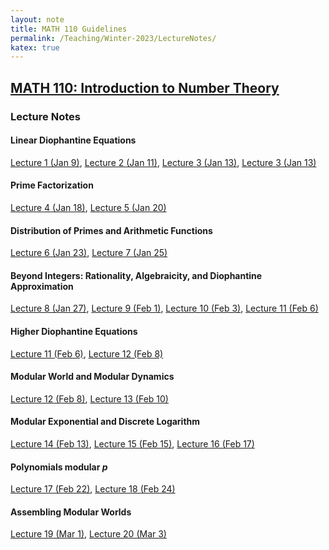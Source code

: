 ```yaml
---
layout: note
title: MATH 110 Guidelines
permalink: /Teaching/Winter-2023/LectureNotes/
katex: true
---
```


## [MATH 110: Introduction to Number Theory](../)<!-- omit from toc --> 

### Lecture Notes
#### Linear Diophantine Equations
[Lecture 1 (Jan 9)](https://github.com/GauSyu/MathTeachingMaterials/raw/main/Winter%202023%20MATH%20110%20UCSC/Lecture%20Notes/Lecture%201%20(Jan%209).pdf), 
[Lecture 2 (Jan 11)](https://github.com/GauSyu/MathTeachingMaterials/raw/main/Winter%202023%20MATH%20110%20UCSC/Lecture%20Notes/Lecture%202%20(Jan%2011).pdf), 
[Lecture 3 (Jan 13)](https://github.com/GauSyu/MathTeachingMaterials/raw/main/Winter%202023%20MATH%20110%20UCSC/Lecture%20Notes/Lecture%203%20(Jan%2013).pdf), 
[Lecture 3 (Jan 13)](https://github.com/GauSyu/MathTeachingMaterials/raw/main/Winter%202023%20MATH%20110%20UCSC/Lecture%20Notes/Lecture%203%20(Jan%2013).pdf)

#### Prime Factorization
[Lecture 4 (Jan 18)](https://github.com/GauSyu/MathTeachingMaterials/raw/main/Winter%202023%20MATH%20110%20UCSC/Lecture%20Notes/Lecture%204%20(Jan%2018).pdf), 
[Lecture 5 (Jan 20)](https://github.com/GauSyu/MathTeachingMaterials/raw/main/Winter%202023%20MATH%20110%20UCSC/Lecture%20Notes/Lecture%205%20(Jan%2020).pdf)

#### Distribution of Primes and Arithmetic Functions
[Lecture 6 (Jan 23)](https://github.com/GauSyu/MathTeachingMaterials/raw/main/Winter%202023%20MATH%20110%20UCSC/Lecture%20Notes/Lecture%206%20(Jan%2023).pdf), 
[Lecture 7 (Jan 25)](https://github.com/GauSyu/MathTeachingMaterials/raw/main/Winter%202023%20MATH%20110%20UCSC/Lecture%20Notes/Lecture%207%20(Jan%2025).pdf)

#### Beyond Integers: Rationality, Algebraicity, and Diophantine Approximation
[Lecture 8 (Jan 27)](https://github.com/GauSyu/MathTeachingMaterials/raw/main/Winter%202023%20MATH%20110%20UCSC/Lecture%20Notes/Lecture%208%20(Jan%2027).pdf), 
[Lecture 9 (Feb 1)](https://github.com/GauSyu/MathTeachingMaterials/raw/main/Winter%202023%20MATH%20110%20UCSC/Lecture%20Notes/Lecture%209%20(Feb%201).pdf), 
[Lecture 10 (Feb 3)](https://github.com/GauSyu/MathTeachingMaterials/raw/main/Winter%202023%20MATH%20110%20UCSC/Lecture%20Notes/Lecture%2010%20(Feb%203).pdf), 
[Lecture 11 (Feb 6)](https://github.com/GauSyu/MathTeachingMaterials/raw/main/Winter%202023%20MATH%20110%20UCSC/Lecture%20Notes/Lecture%2011%20(Feb%206).pdf)

#### Higher Diophantine Equations
[Lecture 11 (Feb 6)](https://github.com/GauSyu/MathTeachingMaterials/raw/main/Winter%202023%20MATH%20110%20UCSC/Lecture%20Notes/Lecture%2011%20(Feb%206).pdf), 
[Lecture 12 (Feb 8)](https://github.com/GauSyu/MathTeachingMaterials/raw/main/Winter%202023%20MATH%20110%20UCSC/Lecture%20Notes/Lecture%2012%20(Feb%208).pdf)

#### Modular World and Modular Dynamics
[Lecture 12 (Feb 8)](https://github.com/GauSyu/MathTeachingMaterials/raw/main/Winter%202023%20MATH%20110%20UCSC/Lecture%20Notes/Lecture%2012%20(Feb%208).pdf), 
[Lecture 13 (Feb 10)](https://github.com/GauSyu/MathTeachingMaterials/raw/main/Winter%202023%20MATH%20110%20UCSC/Lecture%20Notes/Lecture%2013%20(Feb%2010).pdf)

#### Modular Exponential and Discrete Logarithm
[Lecture 14 (Feb 13)](https://github.com/GauSyu/MathTeachingMaterials/raw/main/Winter%202023%20MATH%20110%20UCSC/Lecture%20Notes/Lecture%2014%20(Feb%2013).pdf), 
[Lecture 15 (Feb 15)](https://github.com/GauSyu/MathTeachingMaterials/raw/main/Winter%202023%20MATH%20110%20UCSC/Lecture%20Notes/Lecture%2015%20(Feb%2015).pdf),
[Lecture 16 (Feb 17)](https://github.com/GauSyu/MathTeachingMaterials/raw/main/Winter%202023%20MATH%20110%20UCSC/Lecture%20Notes/Lecture%2016%20(Feb%2017).pdf)

#### Polynomials modular $p$
[Lecture 17 (Feb 22)](https://github.com/GauSyu/MathTeachingMaterials/raw/main/Winter%202023%20MATH%20110%20UCSC/Lecture%20Notes/Lecture%2017%20(Feb%2022).pdf),
[Lecture 18 (Feb 24)](https://github.com/GauSyu/MathTeachingMaterials/raw/main/Winter%202023%20MATH%20110%20UCSC/Lecture%20Notes/Lecture%2018%20(Feb%2024).pdf)

#### Assembling Modular Worlds
[Lecture 19 (Mar 1)](https://github.com/GauSyu/MathTeachingMaterials/raw/main/Winter%202023%20MATH%20110%20UCSC/Lecture%20Notes/Lecture%2019%20(Mar%201).pdf),
[Lecture 20 (Mar 3)](https://github.com/GauSyu/MathTeachingMaterials/raw/main/Winter%202023%20MATH%20110%20UCSC/Lecture%20Notes/Lecture%2020%20(Mar%203).pdf)
